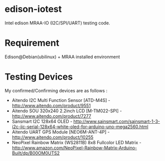 edison-iotest
=============
Intel edison MRAA-IO (I2C/SPI/UART) testing code.

# Requirement

Edison@Debian(ubilinux) + MRAA installed environment

# Testing Devices
My confirmed/Confirming devices are as follows :
* Aitendo I2C Multi Function Sensor [ATD-M4S] - http://www.aitendo.com/product/9551
* Aitendo SOU 320x240 2.2inch LCD [M-TM022-SPI] - http://www.aitendo.com/product/7277
* Sansmart I2C 128x64 OLED - http://www.sainsmart.com/sainsmart-1-3-i2c-iic-serial-128x64-white-oled-for-arduino-uno-mega2560.html
* Aitendo UART GPS Module [NEO6M-ANT-4P] - http://www.aitendo.com/product/10255
* NeoPixel Rainbow Matrix (WS2811B) 8x8 Fullcolor LED Matrix - http://www.amazon.com/NeoPixel-Rainbow-Matrix-Arduino-Built/dp/B00OM0UTS2

